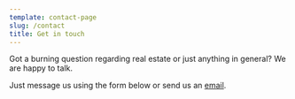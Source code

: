 ```yaml
---
template: contact-page
slug: /contact
title: Get in touch
---
```


Got a burning question regarding real estate or just anything in general? We are happy to talk.

Just message us using the form below or send us an [email](mailto:saraaaaaaaaaaaaaaaaaaaaaaaa610@gmail.com).
